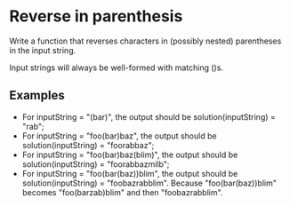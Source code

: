 # Reverse in parenthesis

Write a function that reverses characters in (possibly nested) parentheses in the input string.

Input strings will always be well-formed with matching ()s.

## Examples

- For inputString = "(bar)", the output should be
solution(inputString) = "rab";
- For inputString = "foo(bar)baz", the output should be
solution(inputString) = "foorabbaz";
- For inputString = "foo(bar)baz(blim)", the output should be
solution(inputString) = "foorabbazmilb";
- For inputString = "foo(bar(baz))blim", the output should be
solution(inputString) = "foobazrabblim".
Because "foo(bar(baz))blim" becomes "foo(barzab)blim" and then "foobazrabblim".
